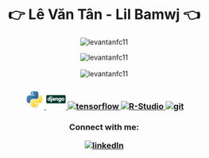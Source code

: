 <h1 align="center">👉 Lê Văn Tân - Lil Bamwj 👈</h1>

<p align="center"> <img src="https://komarev.com/ghpvc/?username=levantanfc11&color=blue" alt="levantanfc11" /> </p>

<p align="center"> <img src="https://github-profile-trophy.vercel.app/?username=levantanfc11&row=1&column=6&margin-w=15" alt="levantanfc11" /> </p>

<p align="center"><img align="center" src="https://github-readme-stats.vercel.app/api/top-langs/?username=levantanfc11&layout=compact" alt="levantanfc11" /></p>

<h3 align="center">
  <a href="https://www.python.org" target="_blank"> <img src="https://raw.githubusercontent.com/devicons/devicon/master/icons/python/python-original.svg" alt="python" width="40" height="40"/> </a>
  <a href="https://www.djangoproject.com/" target="_blank"> <img src="https://raw.githubusercontent.com/devicons/devicon/master/icons/django/django-original.svg" alt="django" width="40" height="40"/> </a>
  <a href="https://www.tensorflow.org" target="_blank"> <img src="https://www.vectorlogo.zone/logos/tensorflow/tensorflow-icon.svg" alt="tensorflow" width="40" height="40"/> </a> 
  <a href="https://www.rstudio.com/" target="_blank"> <img src="https://taiwebs.com/upload/icons/r-studio220-220.jpg" alt="R-Studio" width="40" height="40"/> </a>
  <a href="https://git-scm.com/" target="_blank"> <img src="https://www.vectorlogo.zone/logos/git-scm/git-scm-icon.svg" alt="git" width="40" height="40"/> </a>
<h3 align="center"><p>Connect with me:</p>
    <a href="https://www.linkedin.com/in/v%C4%83n-t%C3%A2n-l%C3%AA-816534209/" target="_blank"> <img src="https://banner2.cleanpng.com/20180324/vhe/kisspng-linkedin-computer-icons-logo-social-networking-ser-facebook-5ab6ebfe5f5397.2333748215219374063905.jpg" alt="linkedln" width="40" height="40"/> </a>
</h3>
  

